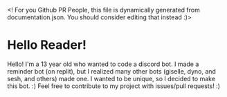 <! For you Github PR People, this file is dynamically generated from documentation.json. You should consider editing that instead :)>
# Hello Reader!

Hello! I'm a 13 year old who wanted to code a discord bot. 
I made a reminder bot (on replit), but I realized many other bots (giselle, dyno, and sesh, and others) made one.
I wanted to be unique, so I decided to make this bot. :)
Feel free to contribute to my project with issues/pull requests! :)